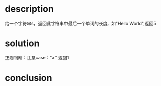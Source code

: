 # description

给一个字符串s，返回此字符串中最后一个单词的长度，如"Hello World",返回5

# solution

正则判断：注意case："a " 返回1

# conclusion

